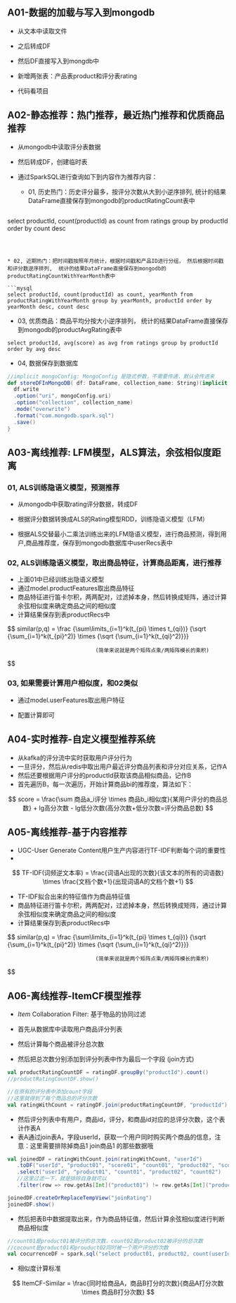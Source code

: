 ## A01-数据的加载与写入到mongodb

* 从文本中读取文件
* 之后转成DF
* 然后DF直接写入到mongdb中
* 新增两张表：产品表product和评分表rating

* 代码看项目



##  A02-静态推荐：热门推荐，最近热门推荐和优质商品推荐

* 从mongodb中读取评分表数据

* 然后转成DF，创建临时表

* 通过SparkSQL进行查询如下到内容作为推荐内容：

  * 01, 历史热门：历史评分最多，按评分次数从大到小逆序排列, 统计的结果DataFrame直接保存到mongodb的productRatingCount表中

  ```mysql
select productId, count(productId) as count from ratings group by productId order by count desc
  ```

  

  * 02, 近期热门：把时间戳按照年月统计，根据时间戳和产品ID进行分组， 然后根据时间戳和评分数逆序排列,  统计的结果DataFrame直接保存到mongodb的productRatingCountWithYearMonth表中

  ```mysql
select productId, count(productId) as count, yearMonth from productRatingWithYearMonth group by yearMonth, productId order by yearMonth desc, count desc
  ```

  

  * 03, 优质商品：商品平均分按大小逆序排列， 统计的结果DataFrame直接保存到mongodb的productAvgRating表中

  ```mysql
select productId, avg(score) as avg from ratings group by productId order by avg desc
  ```

  * 04, 数据保存到数据库
  
  ```scala
  //implicit mongoConfig: MongoConfig 是隐式参数，不需要传递，默认会传进来
  def storeDFInMongoDB( df: DataFrame, collection_name: String)(implicit mongoConfig: MongoConfig): Unit = {
    df.write
    .option("uri", mongoConfig.uri)
    .option("collection", collection_name)
    .mode("overwrite")
    .format("com.mongodb.spark.sql")
    .save()
  }
  ```
  
  

## A03-离线推荐: LFM模型，ALS算法，余弦相似度距离

### 01, ALS训练隐语义模型，预测推荐

* 从mongodb中获取rating评分数据，转成DF

* 根据评分数据转换成ALS的Rating模型RDD，训练隐语义模型（LFM）

* 根据ALS交替最小二乘法训练出来的LFM隐语义模型，进行商品预测，得到用户,商品推荐度，保存到mongodb数据库中userRecs表中

  



### 02, ALS训练隐语义模型，取出商品特征，计算商品距离，进行推荐

* 上面01中已经训练出隐语义模型
* 通过model.productFeatures取出商品特征
* 商品特征进行笛卡尔积，两两配对，过滤掉本身，然后转换成矩阵，通过计算余弦相似度来确定商品之间的相似度
* 计算结果保存到表productRecs中

$$
similar(p,q) = \frac
							 	{\sum\limits_{i=1}^k(t_{pi} \times t_{qi})}
								{\sqrt {\sum_{i=1}^k(t_{pi}^2)} \times {\sqrt {\sum_{i=1}^k(t_{qi}^2)}}}
								
								(简单来说就是两个矩阵点乘/两矩阵模长的乘积)
$$



### 03, 如果需要计算用户相似度，和02类似

* 通过model.userFeatures取出用户特征

* 配置计算即可



 

## A04-实时推荐-自定义模型推荐系统

* 从kafka的评分流中实时获取用户评分行为
* 一旦评分，然后从redis中取出用户最近评分商品列表和评分对应关系，记作A
* 然后还要根据用户评分的productId获取该商品相似商品，记作B
* 首先遍历B，每一次遍历，开始计算商品bi的推荐度，算法如下：

$$
score = \frac{\sum 商品a_i评分 \times 商品b_i相似度}{某用户评分的商品总数} + lg高分次数 - lg低分次数(高分次数+低分次数=评分商品总数)
$$





## A05-离线推荐-基于内容推荐

* UGC-User Generate Content用户生产内容进行TF-IDF判断每个词的重要性
* 


$$
TF-IDF(词频逆文本率) = \frac{词语A出现的次数}{该文本的所有的词语数} \times \frac{文档个数+1}{出现词语A的文档个数+1}
$$


- TF-IDF拟合出来的特征值作为商品特征值
- 商品特征进行笛卡尔积，两两配对，过滤掉本身，然后转换成矩阵，通过计算余弦相似度来确定商品之间的相似度
- 计算结果保存到表productRecs中

$$
similar(p,q) = \frac
							 	{\sum\limits_{i=1}^k(t_{pi} \times t_{qi})}
								{\sqrt {\sum_{i=1}^k(t_{pi}^2)} \times {\sqrt {\sum_{i=1}^k(t_{qi}^2)}}}
								
								(简单来说就是两个矩阵点乘/两矩阵模长的乘积)
$$





## A06-离线推荐-ItemCF模型推荐

* *Item* Collaboration Filter: 基于物品的协同过滤
* 首先从数据库中读取用户商品评分列表
* 然后计算每个商品被评分总次数

* 然后把总次数分别添加到评分列表中作为最后一个字段 (join方式)

```scala
val productRatingCountDF = ratingDF.groupBy("productId").count()
//productRatingCountDF.show()

//在原有的评分表中添加count字段
//这里就得到了每个商品总的评分次数
val ratingWithCount = ratingDF.join(productRatingCountDF, "productId")
```



* 然后评分列表中有用户，商品id，评分，和商品id对应的总评分次数，这个表计作表A
* 表A通过join表A，字段userId，获取一个用户同时购买两个商品的信息，注意：这里需要排除掉商品1 join商品1 的那些数据哦

 ```scala
val joinedDF = ratingWithCount.join(ratingWithCount, "userId")
	.toDF("userId", "product01", "score01", "count01", "product02", "score02", "count02")
	.select("userId", "product01", "count01", "product02", "count02")
	//这里过滤一下，就是排除自身就可以
	.filter(row => row.getAs[Int]("product01") != row.getAs[Int]("product02"))

joinedDF.createOrReplaceTempView("joinRating")
joinedDF.show()
 ```



* 然后把表B中数据提取出来，作为商品特征值，然后计算余弦相似度进行判断商品相似度

```scala
//count01是product01被评分的总次数，count02是product02被评分的总次数
//cocount是product01和prouduct02同时被一个用户评分的次数
val cocurrenceDF = spark.sql("select product01, product02, count(userId) as cocount, first(count01) as count01, first(count02) as count02 from joinRating group by product01, product02")
```



* 相似度计算标准

$$
ItemCF-Similar = \frac{同时给商品A，商品B打分的次数}{商品A打分次数 \times 商品B打分次数}
$$


